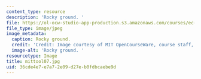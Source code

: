 ```yaml
---
content_type: resource
description: 'Rocky ground. '
file: https://ol-ocw-studio-app-production.s3.amazonaws.com/courses/ec-s06-design-for-demining-spring-2007/36cde4e7e7a72e09d27eb0fdbcaebe9d_mittool07.jpg
file_type: image/jpeg
image_metadata:
  caption: Rocky ground.
  credit: 'Credit: Image courtesy of MIT OpenCourseWare, course staff, and students.'
  image-alt: 'Rocky ground. '
resourcetype: Image
title: mittool07.jpg
uid: 36cde4e7-e7a7-2e09-d27e-b0fdbcaebe9d
---
```

